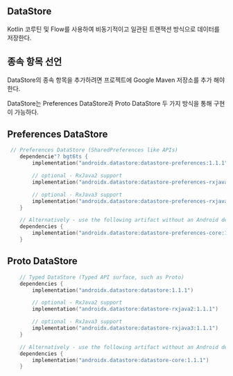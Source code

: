 ## DataStore
Kotlin 코루틴 및 Flow를 사용하여 비동기적이고 일관된 트랜잭션 방식으로 데이터를 저장한다.

## 종속 항목 선언
DataStore의 종속 항목을 추가하려면 프로젝트에 Google Maven 저장소를 추가 해야 한다.

DataStore는 Preferences DataStore과 Proto DataStore 두 가지 방식을 통해 구현이 가능하다.

## Preferences DataStore
```Kotlin
 // Preferences DataStore (SharedPreferences like APIs)
    dependencie"? bgt6ts {
        implementation("androidx.datastore:datastore-preferences:1.1.1")

        // optional - RxJava2 support
        implementation("androidx.datastore:datastore-preferences-rxjava2:1.1.1")

        // optional - RxJava3 support
        implementation("androidx.datastore:datastore-preferences-rxjava3:1.1.1")
    }

    // Alternatively - use the following artifact without an Android dependency.
    dependencies {
        implementation("androidx.datastore:datastore-preferences-core:1.1.1")
    }
```

## Proto DataStore
```Kotlin
    // Typed DataStore (Typed API surface, such as Proto)
    dependencies {
        implementation("androidx.datastore:datastore:1.1.1")

        // optional - RxJava2 support
        implementation("androidx.datastore:datastore-rxjava2:1.1.1")

        // optional - RxJava3 support
        implementation("androidx.datastore:datastore-rxjava3:1.1.1")
    }

    // Alternatively - use the following artifact without an Android dependency.
    dependencies {
        implementation("androidx.datastore:datastore-core:1.1.1")
    }
```